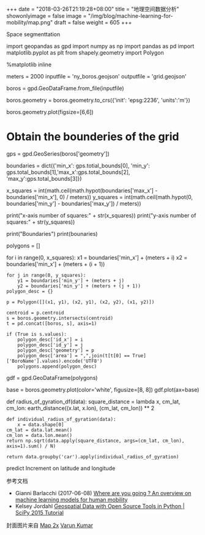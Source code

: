 +++
date = "2018-03-26T21:19:28+08:00"
title = "地理空间数据分析"
showonlyimage = false
image = "/img/blog/machine-learning-for-mobility/map.png"
draft = false
weight = 605
+++


<!--more-->

Space segmenttation

import geopandas as gpd
import numpy as np
import pandas as pd
import matplotlib.pyplot as plt
from shapely.geometry import Polygon

%matplotlib inline

meters = 2000
inputfile = 'ny_boros.geojson'
outputfile = 'grid.geojson'

boros = gpd.GeoDataFrame.from_file(inputfile)

boros.geometry = boros.geometry.to_crs({'init': 'epsg:2236', 'units':'m'})

boros.geometry.plot(figsize=[6,6])

# Obtain the bounderies of the grid
gps = gpd.GeoSeries(boros['geometry'])

boundaries = dict({'min_x': gps.totial_bounds[0], 'min_y': gps.total_bounds[1],'max_x':gps.total_bounds[2], 'max_y':gps.total_bounds[3]})

x_squares = int(math.ceil(math.hypot(boundaries['max_x'] -  boundaries['min_x'], 0) / meters))
y_squares = int(math.ceil(math.hypot(0, boundaries['min_y'] -  boundaries['max_y']) / meters))


print("x-axis number of squares:" + str(x_squares))
print("y-axis number of squares:" + str(y_squares))

print("Boundaries")
print(bounaries)

polygons = []

for i in range(0, x_squares):
    x1 = boundaries['min_x'] + (meters + i)
    x2 = boundaries['min_x'] + (meters + (i + 1))

    for j in range(0, y_squares):
        y1 = boundaries['min_y'] + (meters + j)
        y2 = boundaries['min_y'] + (meters + (j + 1))
	polygon_desc = {}

	p = Polygon([](x1, y1), (x2, y1), (x2, y2), (x1, y2)])

	centroid = p.centroid
	s = boros.geometry.intersects(centroid)
	t = pd.concat([boros, s], axis=1)

	if (True is s.values):
	    polygon_desc['id_x'] = i
	    polygon_desc['id_y'] = j
	    polygon_desc['geometry'] = p
	    polygon_desc['area'] = ",",join(t[t[0] == True]['BoroName'].values).encode('UTF8')
	    polygons.append(polygon_desc)

gdf = gpd.GeoDataFrame(polygons)

base = boros.geometry.plot(color='white', figusize=[8, 8])
gdf.plot(ax=base)

def radius_of_gyration_df(data):
    square_distance = lambda x, cm_lat, cm_lon: earth_distance((x.lat, x.lon), (cm_lat, cm_lon)) ** 2

    def individual_radius_of_gyration(data):
        x = data.shape[0]
	cm_lat = data.lat.mean()
	cm_lon = data.lon.mean()
	return np.sqrt(data.apply(square_distance, args=(cm_lat, cm_lon), axis=1).sum() / N)

    return data.groupby('car').apply(individual_radius_of_gyration)


predict Increment on latitude and longitude

参考文档

- Gianni Barlacchi (2017-06-08) [Where are you going ? An overview on machine learning models for human mobility](https://youtu.be/pPgbfQ3Kk3Y)
- Kelsey Jordahl [Geospatial Data with Open Source Tools in Python | SciPy 2015 Tutorial](https://youtu.be/HzPSVwyP2Y0)


封面图片来自 [Map 2x](https://dribbble.com/shots/3494517-Map-2x) <a href="https://dribbble.com/varun_kumar5"><i class="fa fa-dribbble" aria-hidden="true"></i> Varun Kumar</a>
